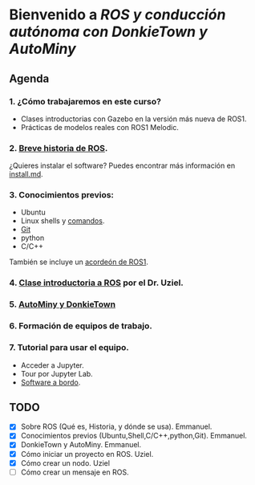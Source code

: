 # Bienvenido a *ROS y conducción autónoma con DonkieTown y AutoMiny*

## Agenda
### 1. ¿Cómo trabajaremos en este curso?
- Clases introductorias con Gazebo en la versión más nueva de ROS1.
- Prácticas de modelos reales con ROS1 Melodic.

### 2. [Breve historia de ROS](https://docs.google.com/presentation/d/1448rrzZO1TJ6_GUowgdLRBvesh_EeMGizCUs7hxbvyo/edit?usp=share_link). <!--20 minutos -->

¿Quieres instalar el software? Puedes encontrar más información en [install.md](install.md). 

### 3. Conocimientos previos:
- Ubuntu
- Linux shells y [comandos](utils/linux_cheat_sheet.pdf).
- [Git](utils/git-cheat-sheet.pdf)
- python
- C/C++

También se incluye un [acordeón de ROS1](utils/ROScheatsheet.pdf). 

### 4. [Clase introductoria a ROS](https://docs.google.com/presentation/d/11rba075v5t-SfsgQmFG1QgTjC17kRaaJnMfp66Bpsvo/edit?usp=sharing) por el Dr. Uziel.

### 5. [AutoMiny y DonkieTown](https://docs.google.com/presentation/d/1aW7goNB1AgBjKIaIBLm7a35ICOMWwXzFtctW1BGF978/edit?usp=share_link)

### 6. Formación de equipos de trabajo.

### 7. Tutorial para usar el equipo.
- Acceder a Jupyter.
- Tour por Jupyter Lab.
- [Software a bordo](software/README.md).

## TODO
- [x] Sobre ROS (Qué es, Historia, y dónde se usa). Emmanuel.
- [x] Conocimientos previos (Ubuntu,Shell,C/C++,python,Git). Emmanuel.
- [x] DonkieTown y AutoMiny. Emmanuel.
- [x] Cómo iniciar un proyecto en ROS. Uziel.
- [x] Cómo crear un nodo. Uziel
- [ ] Cómo crear un mensaje en ROS.